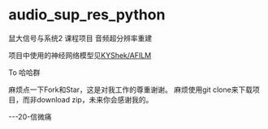 # audio_sup_res_python
鼠大信号与系统2 课程项目 音频超分辨率重建

项目中使用的神经网络模型见[KYShek/AFILM](https://github.com/KYShek/AFILM)

To 哈哈群

麻烦点一下Fork和Star，这是对我工作的尊重谢谢。
麻烦使用git clone来下载项目，而非download zip，未来你会感谢我的。

---20-信微痛
